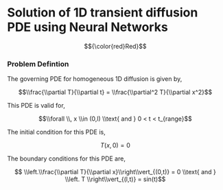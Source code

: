 # Solution of 1D transient diffusion PDE using Neural Networks 


$${\color{red}Red}$$

### Problem Defintion ###
The governing PDE for homogeneous 1D diffusion is given by,

$$\\frac{\\partial T}{\\partial t} = \\frac{\\partial^2 T}{\\partial x^2}$$ 

This PDE is valid for,

$$\\forall \\, x \\in (0,l) \\text{ and } 0 < t < t_{range}$$

The initial condition for this PDE is, 

$$T(x, 0) = 0 $$

The boundary conditions for this PDE are,

$$ \\left.\\frac{\\partial T}{\\partial x}\\right\\vert_{(0,t)} = 0 \\text{ and } \\left. T \\right\\vert_{(l,t)} = sin(t)$$
